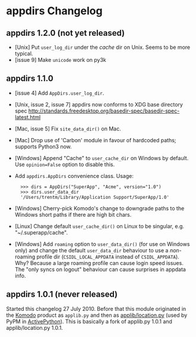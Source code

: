# appdirs Changelog

## appdirs 1.2.0 (not yet released)

- [Unix] Put `user_log_dir` under the *cache* dir on Unix. Seems to be more
  typical.
- [issue 9] Make `unicode` work on py3k

## appdirs 1.1.0

- [issue 4] Add `AppDirs.user_log_dir`.
- [Unix, issue 2, issue 7] appdirs now conforms to XDG base directory spec
  <http://standards.freedesktop.org/basedir-spec/basedir-spec-latest.html>
- [Mac, issue 5] Fix `site_data_dir()` on Mac.
- [Mac] Drop use of 'Carbon' module in favour of hardcoded paths; supports
  Python3 now.
- [Windows] Append "Cache" to `user_cache_dir` on Windows by default. Use
  `opinion=False` option to disable this.
- Add `appdirs.AppDirs` convenience class. Usage:

        >>> dirs = AppDirs("SuperApp", "Acme", version="1.0")
        >>> dirs.user_data_dir
        '/Users/trentm/Library/Application Support/SuperApp/1.0'

- [Windows] Cherry-pick Komodo's change to downgrade paths to the Windows short
  paths if there are high bit chars.
- [Linux] Change default `user_cache_dir()` on Linux to be singular, e.g.
  "~/.superapp/cache".
- [Windows] Add `roaming` option to `user_data_dir()` (for use on Windows only)
  and change the default `user_data_dir` behaviour to use a *non*-roaming
  profile dir (`CSIDL_LOCAL_APPDATA` instead of `CSIDL_APPDATA`). Why? Because
  a large roaming profile can cause login speed issues. The "only syncs on
  logout" behaviour can cause surprises in appdata info.


## appdirs 1.0.1 (never released)

Started this changelog 27 July 2010. Before that this module originated in the
[Komodo](http://www.activestate.com/komodo) product as `applib.py` and then as
[applib/location.py](http://github.com/ActiveState/applib/blob/master/applib/location.py)
(used by PyPM in [ActivePython](http://www.activestate.com/activepython)). This
is basically a fork of applib.py 1.0.1 and applib/location.py 1.0.1.

